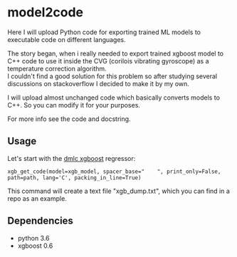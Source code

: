 # model2code

Here I will upload Python code for exporting trained ML models to executable code on different languages.  

The story began, when i really needed to export trained xgboost model to C++ code to use it inside the CVG (corilois vibrating gyroscope) as a temperature correction algorithm.  
I couldn't find a good solution for this problem so after studying several discussions on stackoverflow I decided to make it by my own.

I will upload almost unchanged code which basically converts models to C++. So you can modify it for your purposes.  

For more info see the code and docstring.

## Usage

Let's start with the [dmlc xgboost](https://github.com/dmlc/xgboost) regressor:  

```
xgb_get_code(model=xgb_model, spacer_base="    ", print_only=False, path=path, lang='C', packing_in_line=True)
```

This command will create a text file "xgb_dump.txt", which you can find in a repo as an example. 

## Dependencies  
* python 3.6
* xgboost 0.6
